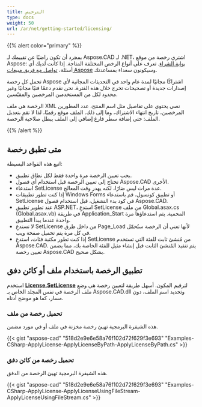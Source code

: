 ```yaml
---
title: الترخيص
type: docs
weight: 50
url: /ar/net/getting-started/licensing/
---
```


{{% alert color="primary" %}}

بمجرد أن تكون راضيًا عن تقييمك لـ Aspose.CAD لـ .NET، اشتري رخصة من موقع Aspose: [بوابة الشراء](https://purchase.aspose.com/buy). تعرف على أنواع الرخص المختلفة المتاحة. إذا كانت لديك أي أسئلة، [تواصل مع فريق مبيعات Aspose](https://about.aspose.com/contact) وسيكونون سعداء بمساعدتك.

تحمل كل رخصة Aspose اشتراكًا مجانيًا لمدة عام واحد في التحديثات المجانية لأي إصدارات جديدة أو تصحيحات تخرج خلال هذه الفترة. نحن نقدم دعمًا فنيًا مجانيًا وغير محدود لكل من المستخدمين المرخصين والمقيّسين.

الرخصة هي ملف XML نصي يحتوي على تفاصيل مثل اسم المنتج، عدد المطورين المرخصين، تاريخ انتهاء الاشتراك، وما إلى ذلك. الملف موقع رقميًا، لذا لا تقم بتعديل الملف: حتى إضافة سطر فارغ إضافي إلى الملف يبطل صلاحية الرخصة.

{{% /alert %}}

## **متى تطبق رخصة**

اتبع هذه القواعد البسيطة:

- يجب تعيين الرخصة مرة واحدة فقط لكل نطاق تطبيق.
- تحتاج إلى تعيين الرخصة قبل استخدام أي فصول Aspose.CAD الأخرى.
- استدعاء SetLicense عدة مرات ليس ضارًا، لكنه يهدر وقت المعالج.
- إذا كنت تطور تطبيقات Windows Forms أو تطبيق كونسول، قم باستدعاء SetLicense في كود بدء التشغيل، قبل استخدام فصول Aspose.CAD.
- عند تطوير تطبيق ASP.NET، استدعِ SetLicense من ملف Global.asax.cs (Global.asax.vb) في طريقة Application_Start المحمية. يتم استدعاؤها مرة واحدة عندما يبدأ التطبيق.
- لا تستدعِ SetLicense من داخل طرق Page_Load لأنها تعني أن الرخصة ستُحمّل في كل مرة يتم تحميل صفحة ويب.
- إذا كنت تطور مكتبة فئات، استدعِ SetLicense من مُنشئ ثابت للفئة التي تستخدم Aspose.CAD. يتم تنفيذ المُنشئ الثابت قبل إنشاء مثيل للفئة الخاصة بك، مما يضمن تعيين رخصة Aspose.CAD بشكل صحيح.

## **تطبيق الرخصة باستخدام ملف أو كائن دفق**

استخدم **[License.SetLicense](https://reference.aspose.com/cad/net/aspose.cad.license/setlicense/methods/1)** لترقيم المكون. أسهل طريقة لتعيين رخصة هي وضع ملف الرخصة في نفس المجلد الخاص بـ Aspose.CAD.dll وتحديد اسم الملف، دون مسار، كما هو موضح أدناه.

### **تحميل رخصة من ملف**

هذه الشيفرة البرمجية تهيئ رخصة مخزنة في ملف أو في مورد مضمن.

{{< gist "aspose-cad" "518d2e9e6e58a76f102d72f629f3e693" "Examples-CSharp-ApplyLicense-ApplyLicenseByPath-ApplyLicenseByPath.cs" >}}

### **تحميل رخصة من كائن دفق**

هذه الشيفرة البرمجية تهيئ الرخصة من الدفق.

{{< gist "aspose-cad" "518d2e9e6e58a76f102d72f629f3e693" "Examples-CSharp-ApplyLicense-ApplyLicenseUsingFileStream-ApplyLicenseUsingFileStream.cs" >}}
